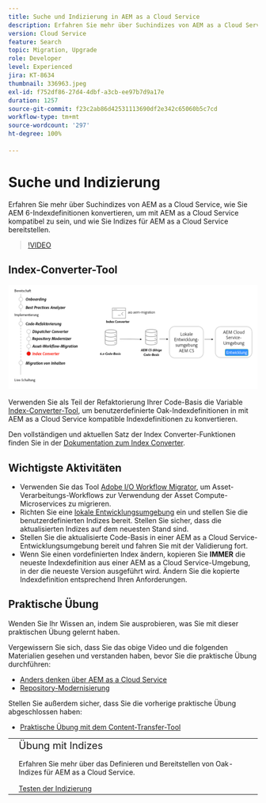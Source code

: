 ```yaml
---
title: Suche und Indizierung in AEM as a Cloud Service
description: Erfahren Sie mehr über Suchindizes von AEM as a Cloud Service und darüber, wie Sie AEM 6-Indexdefinitionen konvertieren und Indizes bereitstellen.
version: Cloud Service
feature: Search
topic: Migration, Upgrade
role: Developer
level: Experienced
jira: KT-8634
thumbnail: 336963.jpeg
exl-id: f752df86-27d4-4dbf-a3cb-ee97b7d9a17e
duration: 1257
source-git-commit: f23c2ab86d42531113690df2e342c65060b5c7cd
workflow-type: tm+mt
source-wordcount: '297'
ht-degree: 100%

---
```


# Suche und Indizierung

Erfahren Sie mehr über Suchindizes von AEM as a Cloud Service, wie Sie AEM 6-Indexdefinitionen konvertieren, um mit AEM as a Cloud Service kompatibel zu sein, und wie Sie Indizes für AEM as a Cloud Service bereitstellen.

>[!VIDEO](https://video.tv.adobe.com/v/336963?quality=12&learn=on)

## Index-Converter-Tool

![Index-Converter-Tool](./assets/index-converter.png)

Verwenden Sie als Teil der Refaktorierung Ihrer Code-Basis die Variable [Index-Converter-Tool](https://github.com/adobe/aio-cli-plugin-aem-cloud-service-migration#command-aio-aem-migrationindex-converter), um benutzerdefinierte Oak-Indexdefinitionen in mit AEM as a Cloud Service kompatible Indexdefinitionen zu konvertieren.

Den vollständigen und aktuellen Satz der Index Converter-Funktionen finden Sie in der [Dokumentation zum Index Converter](https://experienceleague.adobe.com/docs/experience-manager-cloud-service/content/migration-journey/refactoring-tools/index-converter.html?lang=de).

## Wichtigste Aktivitäten

+ Verwenden Sie das Tool [Adobe I/O Workflow Migrator](https://github.com/adobe/aio-cli-plugin-aem-cloud-service-migration#command-aio-aem-migrationindex-converter), um Asset-Verarbeitungs-Workflows zur Verwendung der Asset Compute-Microservices zu migrieren.
+ Richten Sie eine [lokale Entwicklungsumgebung](https://experienceleague.adobe.com/docs/experience-manager-learn/cloud-service/local-development-environment-set-up/overview.html?lang=de) ein und stellen Sie die benutzerdefinierten Indizes bereit. Stellen Sie sicher, dass die aktualisierten Indizes auf dem neuesten Stand sind.
+ Stellen Sie die aktualisierte Code-Basis in einer AEM as a Cloud Service-Entwicklungsumgebung bereit und fahren Sie mit der Validierung fort.
+ Wenn Sie einen vordefinierten Index ändern, kopieren Sie **IMMER** die neueste Indexdefinition aus einer AEM as a Cloud Service-Umgebung, in der die neueste Version ausgeführt wird. Ändern Sie die kopierte Indexdefinition entsprechend Ihren Anforderungen.

## Praktische Übung

Wenden Sie Ihr Wissen an, indem Sie ausprobieren, was Sie mit dieser praktischen Übung gelernt haben.

Vergewissern Sie sich, dass Sie das obige Video und die folgenden Materialien gesehen und verstanden haben, bevor Sie die praktische Übung durchführen:

+ [Anders denken über AEM as a Cloud Service](./introduction.md)
+ [Repository-Modernisierung](./repository-modernization.md)

Stellen Sie außerdem sicher, dass Sie die vorherige praktische Übung abgeschlossen haben:

+ [Praktische Übung mit dem Content-Transfer-Tool](./content-migration/content-transfer-tool.md#hands-on-exercise)

<table style="border-width:0">
    <tr>
        <td style="width:150px">
            <a  rel="noreferrer"
                target="_blank"
                href="https://github.com/adobe/aem-cloud-engineering-video-series-exercises/tree/session7-indexes#cloud-acceleration-bootcamp---session-7-search-and-indexing"><img alt="Praktische GitHub-Repository-Übung" src="./assets/github.png"/>
            </a>        
        </td>
        <td style="width:100%;margin-bottom:1rem;">
            <div style="font-size:1.25rem;font-weight:400;">Übung mit Indizes</div>
            <p style="margin:1rem 0">
                Erfahren Sie mehr über das Definieren und Bereitstellen von Oak-Indizes für AEM as a Cloud Service.
            </p>
            <a  rel="noreferrer"
                target="_blank"
                href="https://github.com/adobe/aem-cloud-engineering-video-series-exercises/tree/session7-indexes#cloud-acceleration-bootcamp---session-7-search-and-indexing" class="spectrum-Button spectrum-Button--primary spectrum-Button--sizeM">
<span class="spectrum-Button-label has-no-wrap has-text-weight-bold">Testen der Indizierung</span>
</a>
        </td>
    </tr>
</table>
